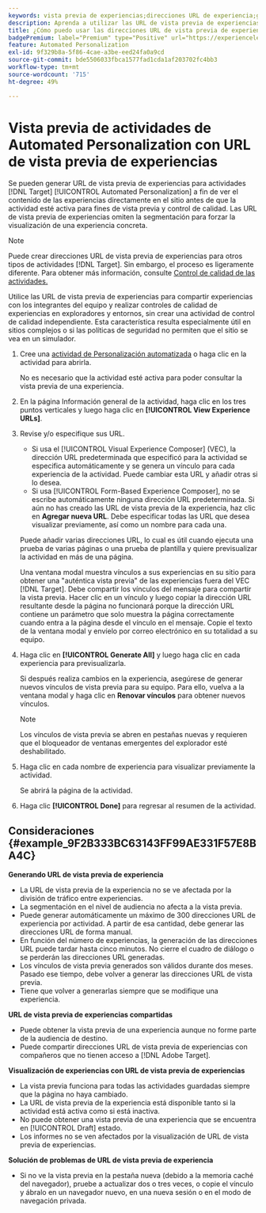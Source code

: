 ```yaml
---
keywords: vista previa de experiencias;direcciones URL de experiencia;generar direcciones URL;ver direcciones URL de experiencia
description: Aprenda a utilizar las URL de vista previa de experiencias para las actividades de Adobe  [!DNL Target] Automated Personalization para ver el contenido de las experiencias directamente en el sitio antes de que la actividad esté activa.
title: ¿Cómo puedo usar las direcciones URL de vista previa de experiencias en actividades de Automated Personalization?
badgePremium: label="Premium" type="Positive" url="https://experienceleague.adobe.com/docs/target/using/introduction/intro.html?lang=en#premium newtab=true" tooltip="Consulte qué se incluye en Target Premium."
feature: Automated Personalization
exl-id: 9f329b8a-5f86-4cae-a3be-eed24fa0a9cd
source-git-commit: bde5506033fbca1577fad1cda1af203702fc4bb3
workflow-type: tm+mt
source-wordcount: '715'
ht-degree: 49%

---
```


# Vista previa de actividades de Automated Personalization con URL de vista previa de experiencias

Se pueden generar URL de vista previa de experiencias para actividades [!DNL Target] [!UICONTROL Automated Personalization] a fin de ver el contenido de las experiencias directamente en el sitio antes de que la actividad esté activa para fines de vista previa y control de calidad. Las URL de vista previa de experiencias omiten la segmentación para forzar la visualización de una experiencia concreta.

>[!NOTE]
>
>Puede crear direcciones URL de vista previa de experiencias para otros tipos de actividades [!DNL Target]. Sin embargo, el proceso es ligeramente diferente. Para obtener más información, consulte [Control de calidad de las actividades.](/help/main/c-activities/c-activity-qa/activity-qa.md#preview)

Utilice las URL de vista previa de experiencias para compartir experiencias con los integrantes del equipo y realizar controles de calidad de experiencias en exploradores y entornos, sin crear una actividad de control de calidad independiente. Esta característica resulta especialmente útil en sitios complejos o si las políticas de seguridad no permiten que el sitio se vea en un simulador.

1. Cree una [actividad de Personalización automatizada](/help/main/c-activities/t-automated-personalization/create-ap-activity.md#task_8AAF837796D74CF893CA2F88BA1491C9) o haga clic en la actividad para abrirla.

   No es necesario que la actividad esté activa para poder consultar la vista previa de una experiencia.

1. En la página Información general de la actividad, haga clic en los tres puntos verticales y luego haga clic en **[!UICONTROL View Experience URLs]**.

1. Revise y/o especifique sus URL.

   * Si usa el [!UICONTROL Visual Experience Composer] (VEC), la dirección URL predeterminada que especificó para la actividad se especifica automáticamente y se genera un vínculo para cada experiencia de la actividad. Puede cambiar esta URL y añadir otras si lo desea.
   * Si usa [!UICONTROL Form-Based Experience Composer], no se escribe automáticamente ninguna dirección URL predeterminada. Si aún no has creado las URL de vista previa de la experiencia, haz clic en **Agregar nueva URL**. Debe especificar todas las URL que desea visualizar previamente, así como un nombre para cada una.

   Puede añadir varias direcciones URL, lo cual es útil cuando ejecuta una prueba de varias páginas o una prueba de plantilla y quiere previsualizar la actividad en más de una página.

   Una ventana modal muestra vínculos a sus experiencias en su sitio para obtener una &quot;auténtica vista previa&quot; de las experiencias fuera del VEC [!DNL Target]. Debe compartir los vínculos del mensaje para compartir la vista previa. Hacer clic en un vínculo y luego copiar la dirección URL resultante desde la página no funcionará porque la dirección URL contiene un parámetro que solo muestra la página correctamente cuando entra a la página desde el vínculo en el mensaje. Copie el texto de la ventana modal y envíelo por correo electrónico en su totalidad a su equipo.

1. Haga clic en **[!UICONTROL Generate All]** y luego haga clic en cada experiencia para previsualizarla.

   Si después realiza cambios en la experiencia, asegúrese de generar nuevos vínculos de vista previa para su equipo. Para ello, vuelva a la ventana modal y haga clic en **Renovar vínculos** para obtener nuevos vínculos.

   >[!NOTE]
   >
   >Los vínculos de vista previa se abren en pestañas nuevas y requieren que el bloqueador de ventanas emergentes del explorador esté deshabilitado.

1. Haga clic en cada nombre de experiencia para visualizar previamente la actividad.

   Se abrirá la página de la actividad.

1. Haga clic **[!UICONTROL Done]** para regresar al resumen de la actividad.

## Consideraciones {#example_9F2B333BC63143FF99AE331F57E8BA4C}

**Generando URL de vista previa de experiencia**

* La URL de vista previa de la experiencia no se ve afectada por la división de tráfico entre experiencias.
* La segmentación en el nivel de audiencia no afecta a la vista previa.
* Puede generar automáticamente un máximo de 300 direcciones URL de experiencia por actividad. A partir de esa cantidad, debe generar las direcciones URL de forma manual.
* En función del número de experiencias, la generación de las direcciones URL puede tardar hasta cinco minutos. No cierre el cuadro de diálogo o se perderán las direcciones URL generadas.
* Los vínculos de vista previa generados son válidos durante dos meses. Pasado ese tiempo, debe volver a generar las direcciones URL de vista previa.
* Tiene que volver a generarlas siempre que se modifique una experiencia.

**URL de vista previa de experiencias compartidas**

* Puede obtener la vista previa de una experiencia aunque no forme parte de la audiencia de destino.
* Puede compartir direcciones URL de vista previa de experiencias con compañeros que no tienen acceso a [!DNL Adobe Target].

**Visualización de experiencias con URL de vista previa de experiencias**

* La vista previa funciona para todas las actividades guardadas siempre que la página no haya cambiado.
* La URL de vista previa de la experiencia está disponible tanto si la actividad está activa como si está inactiva.
* No puede obtener una vista previa de una experiencia que se encuentra en [!UICONTROL Draft] estado.
* Los informes no se ven afectados por la visualización de URL de vista previa de experiencias.

**Solución de problemas de URL de vista previa de experiencia**

* Si no ve la vista previa en la pestaña nueva (debido a la memoria caché del navegador), pruebe a actualizar dos o tres veces, o copie el vínculo y ábralo en un navegador nuevo, en una nueva sesión o en el modo de navegación privada.
